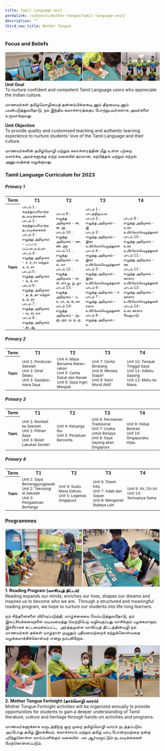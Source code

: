 ```yaml
---
title: Tamil Language Unit
permalink: /subjects/mother-tongue/tamil-language-unit/
description: ""
third_nav_title: Mother Tongue
---
```

### Focus and Beliefs

![intro](/images/mt-tl-1.png)
**Unit Goal** <br>
To nurture confident and competent Tamil Language users who appreciate the Indian culture.

மாணவர்கள் தமிழ்மொழியைத் தன்னம்பிக்கையுடனும் திறமையுடனும் பயன்படுத்துவதோடு,&nbsp;நம் இந்திய கலாச்சாரத்தைப் போற்றுபவர்களாக அவர்களை உருவாக்குவது.

**Unit Objective** <br>
To provide quality and customised teaching and authentic learning experience to nurture students’ love of the Tamil Language and their culture.

மாணவர்களின் தமிழ்மொழி மற்றும் கலாச்சாரத்தின் மீது உள்ள பற்றை வளர்க்க,&nbsp;அவர்களுக்கு ஏற்ற வகையில் தரமான,&nbsp;கற்பித்தல் மற்றும் கற்றல் அனுபவத்தை வழங்குவது.&nbsp;&nbsp;

### Tamil Language Curriculum for 2023
##### Primary 1
<table>
	<tbody>
	<tr>
		<th width="8%" style="text-align: center">Term</th>
		<th width="23%" style="text-align: center">T1</th>
		<th width="23%" style="text-align: center">T2</th>
		<th width="23%" style="text-align: center">T3</th>
		<th width="23%" style="text-align: center">T4</th>
	</tr>
	<tr height="65px" style="font-size:12px">
		<th width="8%" style="text-align: center">Topic</th>
		<td width="23%" style="text-align: left">
பாடம் 1 : <br>கருத்துப்பரிமாற்ற நடவடிக்கைகள்<br>
பாடம் 2 : <br>கருத்துப்பரிமாற்ற நடவடிக்கைகள்<br>
பாடம் 3 : <br>எழுத்து அறிமுகம் - ட,ட்,டா, ப,ப்,பா,ம,ம்,மா<br>
பாடம் 4 : <br>எழுத்து அறிமுகம் - ர, ர், ரா மற்றும் ச, ச், சா<br>
பாடம் 5 : <br>எழுத்து அறிமுகம் - க, க், கா<br>
பாடம் 6 : <br>எழுத்து அறிமுகம் - த, த், தா மற்றும் ந, ந், நா<br>
பாடம் 7 : <br>எழுத்து அறிமுகம் - வ, வ், வா<br>
பாடம் 8 : <br>எழுத்து அறிமுகம் -அ, ஆ<br>
		</td>
		<td width="23%" style="text-align: left">
பாடம் 9 : <br>எழுத்து அறிமுகம் - ன, ன், னா<br>
பாடம் 10 : <br>எழுத்து அறிமுகம் - ண, ண், ணா<br>
பாடம் 11 : <br>எழுத்து அறிமுகம் - ல, ல், லா<br>
பாடம் 12 : <br>எழுத்து அறிமுகம் - ள, ள், ளா,ழ, ழ், ழா<br>
பாடம் 13 : <br>எழுத்து அறிமுகம் - ய, ய், யா, ங, ங், ஙா<br>
பாடம் 14: <br>எழுத்து அறிமுகம் - ஞ, ஞ், ஞா, ற, ற், றா
		</td>
		<td width="23%" style="text-align: left">
பாடம் 1 : <br>பாடத்திருப்பம்<br>
பாடம் 2 : <br>எழுத்து அறிமுகம் - இ<br>
பாடம் 3 : <br>எழுத்து அறிமுகம் - இகர உயிர்மெய்யெழுத்துகள்<br>
பாடம் 4 : <br>எழுத்து அறிமுகம் - இகர உயிர்மெய்யெழுத்துகள்<br>
பாடம் 5 : <br>எழுத்து அறிமுகம் - இகர உயிர்மெய்யெழுத்துகள்<br>
பாடம் 6 : <br>எழுத்து அறிமுகம் - ஈ<br>
பாடம் 7 : <br>எழுத்து அறிமுகம் - ஈகார உயிர்மெய்யெழுத்துகள்<br>
பாடம் 8 : <br>எழுத்து அறிமுகம் - உ 		</td>
		<td width="23%" style="text-align: left">
பாடம் 9 : <br>எழுத்து அறிமுகம் - உகர உயிர்மெய்யெழுத்துகள்<br>
பாடம் 10 : <br>எழுத்து அறிமுகம் - உகர உயிர்மெய்யெழுத்துகள்<br>
பாடம் 11 : <br>எழுத்து அறிமுகம் - ஊ<br>
பாடம் 12 : <br>எழுத்து அறிமுகம் - ஊகார உயிர்மெய்யெழுத்துகள்<br>
பாடம் 13 : <br>எழுத்து அறிமுகம் - ஊகார உயிர்மெய்யெழுத்துகள்<br>
பாடம் 14 : <br>உகர ஊகார வேறுபாடு 
		</td>
	</tr>
	<tr>
	</tr>
</tbody>
</table>

##### Primary 2
<table>
	<tbody>
	<tr>
		<th width="8%" style="text-align: center">Term</th>
		<th width="23%" style="text-align: center">T1</th>
		<th width="23%" style="text-align: center">T2</th>
		<th width="23%" style="text-align: center">T3</th>
		<th width="23%" style="text-align: center">T4</th>
	</tr>
	<tr height="65px" style="font-size:12px">
		<th width="8%" style="text-align: center">Topic</th>
		<td width="23%" style="text-align: left">
		Unit 1: Peraturan Sekolah<br>
		Unit 2: Sihat Selalu<br>
		Unit 3: Saudara-mara Saya
		</td>
		<td width="23%" style="text-align: left">
		Unit 4: Masa Bersama Rakan-rakan<br>
		Unit 5: Cerita Datuk dan Nenek<br>
		Unit 6: Saya Ingin Menjadi
		</td>
		<td width="23%" style="text-align: left">
		Unit 7: Cerita Binatang<br>
		Unit 8: Mereka Siapa?<br>
		Unit 9: Kami Murid Aktif		
		</td>
		<td width="23%" style="text-align: left">
		Unit 10: Tempat Tinggal Saya<br>
		Unit 11: Adikku Sayang<br>
		Unit 12: Mahu ke Mana
		</td>
	</tr>
	<tr>
	</tr>
</tbody>
</table>

##### Primary 3
<table>
	<tbody>
	<tr>
		<th width="8%" style="text-align: center">Term</th>
		<th width="23%" style="text-align: center">T1</th>
		<th width="23%" style="text-align: center">T2</th>
		<th width="23%" style="text-align: center">T3</th>
		<th width="23%" style="text-align: center">T4</th>
	</tr>
	<tr height="65px" style="font-size:12px">
		<th width="8%" style="text-align: center">Topic</th>
		<td width="23%" style="text-align: left">
		Unit 1: Kembali ke Sekolah<br>
		Unit 2: Pilihan Saya<br>
		Unit 3: Boleh Lakukan Sendiri
		</td>
		<td width="23%" style="text-align: left">
		Unit 4: Keluarga Ibu<br>
		Unit 5: Peraduan Bercerita		
		</td>
		<td width="23%" style="text-align: left">
		Unit 6: Permainan Tradisional<br>
		Unit 7: Usaha untuk Berjaya<br>
		Unit 8: Saya Sayang akan Singapura
		</td>
		<td width="23%" style="text-align: left">
		Unit 9: Hidup Berjiran<br>
		Unit 10: Singapuraku Hijau
		</td>
	</tr>
	<tr>
	</tr>
</tbody>
</table>

##### Primary 4
<table>
	<tbody>
	<tr>
		<th width="8%" style="text-align: center">Term</th>
		<th width="23%" style="text-align: center">T1</th>
		<th width="23%" style="text-align: center">T2</th>
		<th width="23%" style="text-align: center">T3</th>
		<th width="23%" style="text-align: center">T4</th>
	</tr>
	<tr height="65px" style="font-size:12px">
		<th width="8%" style="text-align: center">Topic</th>
		<td width="23%" style="text-align: left">
		Unit 1: Saya Bertanggungjawab<br>
		Unit 2: Teknologi di Sekolah<br>
		Unit 3: Pengalaman Berharga		</td>
		<td width="23%" style="text-align: left">
		Unit 4: Suatu Masa Dahulu<br>
		Unit 5: Legenda Singapura
		</td>
		<td width="23%" style="text-align: left">
		Unit 6: Tokoh Kita<br>
		Unit 7: Adab dan Sopan<br>
		Unit 8: Mengenali Budaya Lain
		</td>
		<td width="23%" style="text-align: left">
		Unit 9: Air, Oh Air<br>
		Unit 10: Semuanya Sama
		</td>
	</tr>
	<tr>
	</tr>
</tbody>
</table>



### Programmes

![reading programme](/images/mt-tl-2.png)
**1\. Reading Program (வாசிப்புத் திட்டம்)** <br>
Reading expands our minds, enriches our lives, shapes our dreams&nbsp;and inspires us to become who we are.&nbsp; Through a structured and meaningful reading program, we hope to nurture our students into life-long learners.

நம் சிந்தனைகளை விரிவுப்படுத்தி,&nbsp;வாழ்க்கையை மேம்படுத்துவதோடு,&nbsp;நம் இலட்சியக்கனவுகளை வடிவமைத்து வெற்றிபெற வழிவகுப்பது வாசிக்கும் பழக்கமாகும். இச்சீராகக் கட்டமைக்கப்பட்ட,&nbsp; அர்த்தமுள்ள வாசிப்புத் திட்டத்தின்வழி நம் மாணவர்கள் தங்கள் வாழ்நாள் முழுதும் புதியனவற்றைக் கற்றுக்கொள்வதை வழக்கமாக்கிக்கொள்வர் என்று நம்புகிறோம். &nbsp;&nbsp;&nbsp;

![MT fortnight](/images/mt-tl-3.png)
**2\. Mother Tongue Fortnight (தாய்மொழி&nbsp;வாரம்)** <br>
Mother Tongue Fortnight activities will be organized annually to provide opportunities for students to gain a deeper understanding of Tamil literature, culture and heritage through hands-on activities and programs.

மாணவர்களுக்காக வருடத்திற்கு ஒரு முறை தமிழ்மொழி வாரம் நடத்தப்படும். அப்போது தமிழ் இலக்கியம்,&nbsp;கலாச்சாரம் மற்றும் தமிழ் மரபு போன்றவற்றை நன்கு புரிந்துகொள்ள வாய்ப்பளிக்கும் வகையில்&nbsp; பல ஆர்வமூட்டும் நடவடிக்கைகள் மேற்கொள்ளப்படும்.
